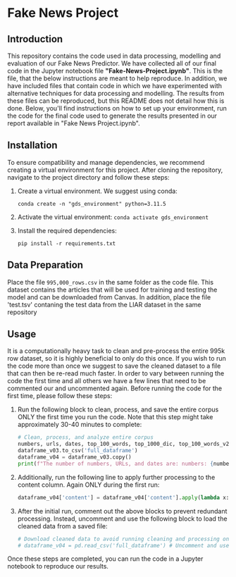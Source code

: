 # Fake News Project 

## Introduction
This repository contains the code used in data processing, modelling and evaluation of our Fake News Predictor. We have collected all of our final code in the Jupyter notebook file **"Fake-News-Project.ipynb"**. This is the file, that the below instructions are meant to help reproduce. In addition, we have included files that contain code in which we have experimented with alternative techniques for data processing and modelling. The results from these files can be reproduced, but this README does not detail how this is done.  Below, you'll find instructions on how to set up your environment, run the code for the final code used to generate the results presented in our report available in "Fake News Project.ipynb".

## Installation
To ensure compatibility and manage dependencies, we recommend creating a virtual environment for this project. After cloning the repository, navigate to the project directory and follow these steps:

1. Create a virtual environment. We suggest using conda:
    ```
    conda create -n "gds_environment" python=3.11.5
    ```

2. Activate the virtual environment:
        ```
        conda activate gds_environment
        ```
   
3. Install the required dependencies:
    ```
    pip install -r requirements.txt
    ```

## Data Preparation
Place the file `995,000_rows.csv` in the same folder as the code file. This dataset contains the articles that will be used for training and testing the model and can be downloaded from Canvas. In addition, place the file 'test.tsv' contaning the test data from the LIAR dataset in the same repository

## Usage
It is a computationally heavy task to clean and pre-process the entire 995k row dataset, so it is highly beneficial to only do this once. If you wish to run the code more than once we suggest to save the cleaned dataset to a file that can then be re-read much faster. In order to vary between running the code the first time and all others we have a few lines that need to be commented our and uncommented again. Before running the code for the first time, please follow these steps:

1. Run the following block to clean, process, and save the entire corpus ONLY the first time you run the code. Note that this step might take approximately 30-40 minutes to complete:
    ```python
    # Clean, process, and analyze entire corpus
    numbers, urls, dates, top_100_words, top_1000_dic, top_100_words_v2, top_1000_dic_v2 = clean_and_analyze(dataframe_v03)
    dataframe_v03.to_csv('full_dataframe')
    dataframe_v04 = dataframe_v03.copy()
    print(f"The number of numbers, URLs, and dates are: numbers: {numbers}, URLs: {urls}, and dates: {dates}") # Uncomment when running the first time
    ```

2. Additionally, run the following line to apply further processing to the content column. Again ONLY during the first run:
    ```python
    dataframe_v04['content'] = dataframe_v04['content'].apply(lambda x: ' '.join(x)) # Uncomment only when running the first time
    ```

3. After the initial run, comment out the above blocks to prevent redundant processing. Instead, uncomment and use the following block to load the cleaned data from a saved file:
    ```python
    # Download cleaned data to avoid running cleaning and processing on the entire dataset again
    # dataframe_v04 = pd.read_csv('full_dataframe') # Uncomment and use as dataframe when the run has already run one time.
    ```

Once these steps are completed, you can run the code in a Jupyter notebook to reproduce our results.
